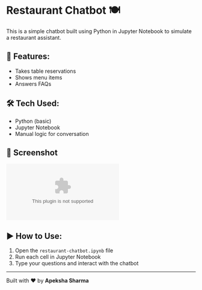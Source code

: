 # Restaurant Chatbot 🍽️

This is a simple chatbot built using Python in Jupyter Notebook to simulate a restaurant assistant.

## 🧠 Features:
- Takes table reservations
- Shows menu items
- Answers FAQs

## 🛠️ Tech Used:
- Python (basic)
- Jupyter Notebook
- Manual logic for conversation

## 📸 Screenshot
![Chatbot Screenshot](chatbot-screenshot.png.docx)

## ▶️ How to Use:
1. Open the `restaurant-chatbot.ipynb` file
2. Run each cell in Jupyter Notebook
3. Type your questions and interact with the chatbot

---

Built with ❤️ by **Apeksha Sharma**
